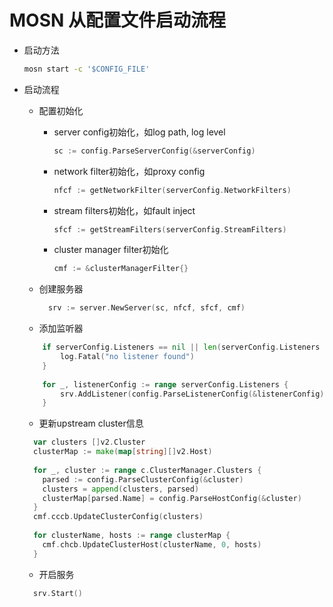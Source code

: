 # MOSN 从配置文件启动流程

+ 启动方法
   ```bash
   mosn start -c '$CONFIG_FILE'
    ```

+ 启动流程
 
     + 配置初始化
        + server config初始化，如log path, log level
            ```go
            sc := config.ParseServerConfig(&serverConfig)
            ```
        + network filter初始化，如proxy config
            ```go
            nfcf := getNetworkFilter(serverConfig.NetworkFilters)
            ```
        + stream filters初始化，如fault inject
            ```go
            sfcf := getStreamFilters(serverConfig.StreamFilters)
            ```
        + cluster manager filter初始化
            ```go
            cmf := &clusterManagerFilter{}
            ```
    + 创建服务器
      
        ```go
          srv := server.NewServer(sc, nfcf, sfcf, cmf)
      ```
    + 添加监听器
    
    ```go
        if serverConfig.Listeners == nil || len(serverConfig.Listeners ) == 0 {
        	log.Fatal("no listener found")
        }
        
        for _, listenerConfig := range serverConfig.Listeners {
        	srv.AddListener(config.ParseListenerConfig(&listenerConfig))
        }
    ```

    + 更新upstream cluster信息
    
    ```go
      var clusters []v2.Cluster
      clusterMap := make(map[string][]v2.Host)
      
      for _, cluster := range c.ClusterManager.Clusters {
      	parsed := config.ParseClusterConfig(&cluster)
      	clusters = append(clusters, parsed)
      	clusterMap[parsed.Name] = config.ParseHostConfig(&cluster)
      }
      cmf.cccb.UpdateClusterConfig(clusters)
      
      for clusterName, hosts := range clusterMap {
      	cmf.chcb.UpdateClusterHost(clusterName, 0, hosts)
      }
    ```

    + 开启服务
    ```go
      srv.Start()  
    ```
